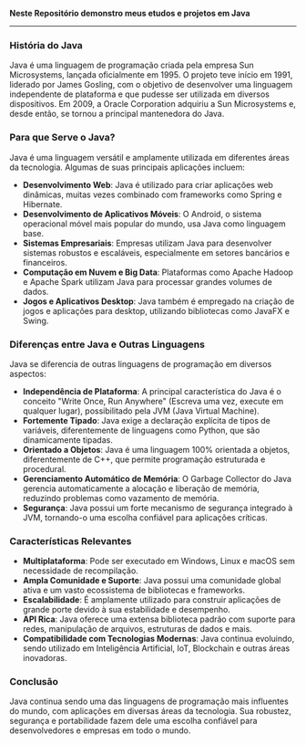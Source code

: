 **Neste Repositório demonstro meus etudos e projetos em Java**

---

### História do Java

Java é uma linguagem de programação criada pela empresa Sun Microsystems, lançada oficialmente em 1995. O projeto teve início em 1991, liderado por James Gosling, com o objetivo de desenvolver uma linguagem independente de plataforma e que pudesse ser utilizada em diversos dispositivos. Em 2009, a Oracle Corporation adquiriu a Sun Microsystems e, desde então, se tornou a principal mantenedora do Java.

### Para que Serve o Java?

Java é uma linguagem versátil e amplamente utilizada em diferentes áreas da tecnologia. Algumas de suas principais aplicações incluem:

- **Desenvolvimento Web**: Java é utilizado para criar aplicações web dinâmicas, muitas vezes combinado com frameworks como Spring e Hibernate.
- **Desenvolvimento de Aplicativos Móveis**: O Android, o sistema operacional móvel mais popular do mundo, usa Java como linguagem base.
- **Sistemas Empresariais**: Empresas utilizam Java para desenvolver sistemas robustos e escaláveis, especialmente em setores bancários e financeiros.
- **Computação em Nuvem e Big Data**: Plataformas como Apache Hadoop e Apache Spark utilizam Java para processar grandes volumes de dados.
- **Jogos e Aplicativos Desktop**: Java também é empregado na criação de jogos e aplicações para desktop, utilizando bibliotecas como JavaFX e Swing.

### Diferenças entre Java e Outras Linguagens

Java se diferencia de outras linguagens de programação em diversos aspectos:

- **Independência de Plataforma**: A principal característica do Java é o conceito "Write Once, Run Anywhere" (Escreva uma vez, execute em qualquer lugar), possibilitado pela JVM (Java Virtual Machine).
- **Fortemente Tipado**: Java exige a declaração explícita de tipos de variáveis, diferentemente de linguagens como Python, que são dinamicamente tipadas.
- **Orientado a Objetos**: Java é uma linguagem 100% orientada a objetos, diferentemente de C++, que permite programação estruturada e procedural.
- **Gerenciamento Automático de Memória**: O Garbage Collector do Java gerencia automaticamente a alocação e liberação de memória, reduzindo problemas como vazamento de memória.
- **Segurança**: Java possui um forte mecanismo de segurança integrado à JVM, tornando-o uma escolha confiável para aplicações críticas.

### Características Relevantes

- **Multiplataforma**: Pode ser executado em Windows, Linux e macOS sem necessidade de recompilação.
- **Ampla Comunidade e Suporte**: Java possui uma comunidade global ativa e um vasto ecossistema de bibliotecas e frameworks.
- **Escalabilidade**: É amplamente utilizado para construir aplicações de grande porte devido à sua estabilidade e desempenho.
- **API Rica**: Java oferece uma extensa biblioteca padrão com suporte para redes, manipulação de arquivos, estruturas de dados e mais.
- **Compatibilidade com Tecnologias Modernas**: Java continua evoluindo, sendo utilizado em Inteligência Artificial, IoT, Blockchain e outras áreas inovadoras.

### Conclusão

Java continua sendo uma das linguagens de programação mais influentes do mundo, com aplicações em diversas áreas da tecnologia. Sua robustez, segurança e portabilidade fazem dele uma escolha confiável para desenvolvedores e empresas em todo o mundo.

